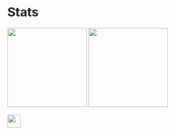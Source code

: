 # Stats
<p>  
<!-- GitHub Stats -->  
<img height="180em" src="https://github-readme-stats.vercel.app/api?username=bogdanwebdeveloper&include_all_commits=true&show_icons=true&hide_border=true&count_private=true&theme=gruvbox" />
<!-- Most Used Languages -->  
<img height="180em" src="https://github-readme-stats.vercel.app/api/top-langs/?username=bogdanwebdeveloper&include_all_commits=true&count_private=true&show_icons=true&hide_border=true&layout=compact&hide=lua&langs_count=8&theme=gruvbox"/>  
</p>
<p><img height="30em" src="https://komarev.com/ghpvc/?username=bogdanwebdeveloper&color=blueviolet"/>  </p>

